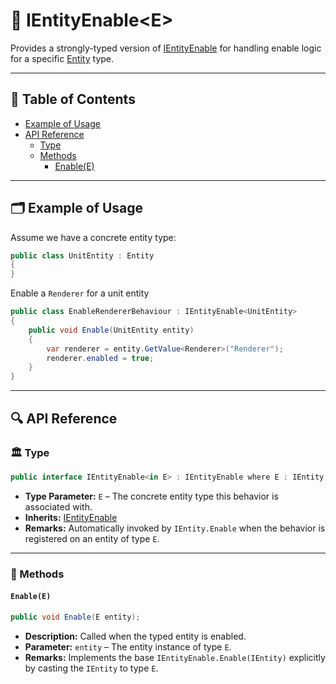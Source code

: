 # 🧩 IEntityEnable&lt;E&gt;

Provides a strongly-typed version of [IEntityEnable](IEntityEnable.md) for handling enable logic for a specific
[Entity](../Entities/Manual.md) type.

---

## 📑 Table of Contents

- [Example of Usage](#-example-of-usage)
- [API Reference](#-api-reference)
    - [Type](#-type)
    - [Methods](#-methods)
        - [Enable(E)](#enablee)

---

## 🗂 Example of Usage

Assume we have a concrete entity type:

```csharp
public class UnitEntity : Entity
{
}
```

Enable a `Renderer` for a unit entity

```csharp
public class EnableRendererBehaviour : IEntityEnable<UnitEntity>
{
    public void Enable(UnitEntity entity)
    {
        var renderer = entity.GetValue<Renderer>("Renderer");
        renderer.enabled = true;
    }
}
```

---

## 🔍 API Reference

### 🏛️ Type <div id="-type"></div>

```csharp
public interface IEntityEnable<in E> : IEntityEnable where E : IEntity
```

- **Type Parameter:** `E` – The concrete entity type this behavior is associated with.
- **Inherits:** [IEntityEnable](IEntityEnable.md)
- **Remarks:** Automatically invoked by `IEntity.Enable` when the behavior is registered on an entity of type `E`.

---

### 🏹 Methods

#### `Enable(E)`

```csharp
public void Enable(E entity);
```

- **Description:** Called when the typed entity is enabled.
- **Parameter:** `entity` – The entity instance of type `E`.
- **Remarks:** Implements the base `IEntityEnable.Enable(IEntity)` explicitly by casting the `IEntity` to type `E`.